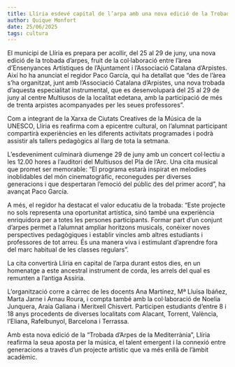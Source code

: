 ```yaml
---  
title: Llíria esdevé capital de l’arpa amb una nova edició de la Trobada d’Arpes de la Mediterrània  
author: Quique Monfort  
date: 25/06/2025  
tags: cultura
---
```


El municipi de Llíria es prepara per acollir, del 25 al 29 de juny, una nova edició de la trobada d’arpes, fruit de la col·laboració entre l’àrea d’Ensenyances Artístiques de l’Ajuntament i l’Associació Catalana d’Arpistes. Així ho ha anunciat el regidor Paco García, qui ha detallat que “des de l’àrea s’ha organitzat, junt amb l’Associació Catalana d’Arpistes, una nova trobada d’aquesta especialitat instrumental, que es desenvoluparà del 25 al 29 de juny al centre Multiusos de la localitat edetana, amb la participació de més de trenta arpistes acompanyades per les seues professores”.

Com a integrant de la Xarxa de Ciutats Creatives de la Música de la UNESCO, Llíria es reafirma com a epicentre cultural, on l’alumnat participant compartirà experiències en les diferents activitats programades i podrà assistir als tallers pedagògics al llarg de tota la setmana.

L’esdeveniment culminarà diumenge 29 de juny amb un concert col·lectiu a les 12.00 hores a l’auditori del Multiusos del Pla de l’Arc. Una cita musical que promet ser memorable: “El programa estarà inspirat en melodies inoblidables del món cinematogràfic, reconegudes per diverses generacions i que despertaran l’emoció del públic des del primer acord”, ha avançat Paco García.

A més, el regidor ha destacat el valor educatiu de la trobada: “Este projecte no sols representa una oportunitat artística, sinó també una experiència enriquidora per a totes les persones participants. Formar part d’un conjunt d’arpes permet a l’alumnat ampliar horitzons musicals, conéixer noves perspectives pedagògiques i establir vincles amb altres estudiants i professores de tot arreu. És una manera viva i estimulant d’aprendre fora del marc habitual de les classes regulars”.

La cita convertirà Llíria en capital de l’arpa durant estos dies, en un homenatge a este ancestral instrument de corda, les arrels del qual es remunten a l’antiga Assíria.

L’organització corre a càrrec de les docents Ana Martínez, Mª Lluïsa Ibáñez, Marta Jarne i Arnau Roura, i compta també amb la col·laboració de Noelia Junquera, Araia Galiana i Meritxell Chisvert. Participen estudiants d’entre 8 i 18 anys procedents de diverses localitats com Alacant, Torrent, València, l’Eliana, Rafelbunyol, Barcelona i Terrassa.

Amb esta nova edició de la “Trobada d’Arpes de la Mediterrània”, Llíria reafirma la seua aposta per la música, el talent emergent i la connexió entre generacions a través d’un projecte artístic que va més enllà de l’àmbit acadèmic.

